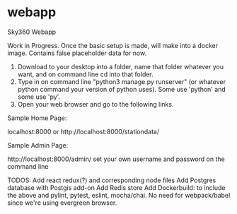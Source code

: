 # webapp
Sky360 Webapp

Work in Progress. Once the basic setup is made, will make into a docker image. Contains false placeholder data for now. 

1. Download to your desktop into a folder, name that folder whatever you want, and on command line cd into that folder. 
2. Type in on command line "python3 manage.py runserver" (or whatever python command your version of python uses). Some use 'python' and some use 'py'.
3. Open your web browser and go to the following links.



Sample Home Page:

localhost:8000 or 
http://localhost:8000/stationdata/


Sample Admin Page:

http://localhost:8000/admin/
set your own username and password on the command line

TODOS:
Add react redux(?) and corresponding node files
Add Postgres database with Postgis add-on
Add Redis store
Add Dockerbuild: to include the above and pylint, pytest, eslint, mocha/chai. No need for webpack/babel since we're using evergreen browser.
